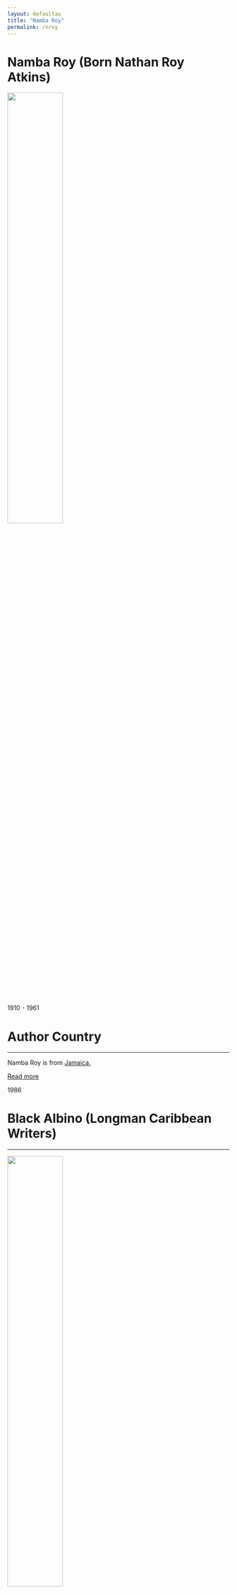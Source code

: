 ```yaml
---
layout: defaultau
title: "Namba Roy"
permalink: /nroy
---
```

<!-- partial:index.partial.html -->
<div class="content">
     <h1>Namba Roy (Born Nathan Roy Atkins)</h1>
    <div class="quote">
        <div><img src="https://t4.ftcdn.net/jpg/03/40/12/49/360_F_340124934_bz3pQTLrdFpH92ekknuaTHy8JuXgG7fi.jpg" height="50%" width = "50%" class="logo"></div>
    </div>
    <div class="timeline">
        <div style="padding-bottom:100px;"></div>
        <div class="block">
             <div class="date right"><p class="right"> 1910 - 1961 </p></div>
            <div class="dot"></div>
            <div class="left first">
            <div class="author_country">
                <h1>Author Country</h1><hr>
          <div class="aclocation">  <p>Namba Roy is from <a href="{{ site.baseurl }}/4">Jamaica.</a></p></div>
              <div class="acreadmore">  <a href="https://en.wikipedia.org/wiki/Namba_Roy" target="_blank">Read more</a></div>
            </div>
            </div>
        <div class="block">
            <div class="date left"><p class="left">1986</p></div>
            <div class="dot"></div>
            <div class="right">
                <h1>Black Albino (Longman Caribbean Writers)</h1><hr>
                <p><img src="https://pictures.abebooks.com/isbn/9780582785632-us.jpg" height="50%" width = "50%"></p>
                <p>
                Language: English<br/>
                Publisher: Longman Publishing Group<br/>
                Pub_location: Essex, England<br/>
                Genre: Fiction (Novel)<br/>
                Length: 206<br/>                   </p>
            </div>
        </div>
       <div class="block">
            <div class="date right"><p class="right">1989</p></div>
            <div class="dot"></div>
            <div class="left">
                <h1>No Black Sparrows: A Vivid Portrait of Jamaica in the 1930s (Caribbean Writers Series)</h1><hr>
                <p><img src="https://m.media-amazon.com/images/I/413TioBTQvL._BO1,204,203,200_.jpg" height="50%" width = "50%"></p>
                <p>
                Language: English<br/>
                Publisher: Heinemann<br/>
                Pub_location: London, England<br/>
                Genre: Fiction (Novel)<br/>
                Length: 224<br/>                   </p>
            </div>
        </div>
<!-- partial -->
<script src='https://cdnjs.cloudflare.com/ajax/libs/jquery/3.1.1/jquery.min.js'></script><script  src="{{ site.baseurl }}/assets/js/authorscript.js"></script>